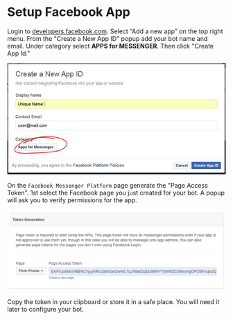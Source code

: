 # Setup Facebook App

Login to [developers.facebook.com](https://developers.facebook.com). Select “Add a new app” on the top right menu. From the "Create a New App ID" popup add your bot name and email. Under category select **APPS for MESSENGER**. Then click "Create App Id."

![](create-new-app.JPG)

On the `Facebook Messenger Platform` page generate the "Page Access Token". 1st select the Facebook page you just created for your bot. A popup will ask you to verify permissions for the app.


![](token-generation.png)


Copy the token in your clipboard or store it in a safe place. You will need it later to configure your bot.
